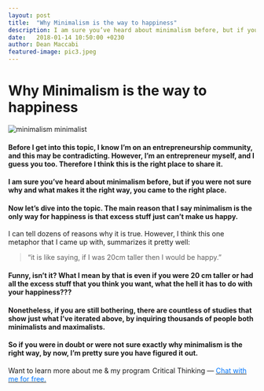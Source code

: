 ```yaml
---
layout: post
title:  "Why Minimalism is the way to happiness"
description: I am sure you’ve heard about minimalism before, but if you were not sure why and what makes it the right way, you came to the right place.
date:   2018-01-14 10:50:00 +0230
author: Dean Maccabi
featured-image: pic3.jpeg
---
```

# Why Minimalism is the way to happiness

![minimalism minimalist]({{site.baseurl}}/images/pic3.jpeg)

#### Before I get into this topic, I know I’m on an entrepreneurship community, and this may be contradicting. However, I’m an entrepreneur myself, and I guess you too. Therefore I think this is the right place to share it.

#### I am sure you’ve heard about minimalism before, but if you were not sure why and what makes it the right way, you came to the right place.

#### Now let’s dive into the topic. The main reason that I say minimalism is the only way for happiness is that excess stuff just can’t make us happy. 
I can tell dozens of reasons why it is true. However, I think this one metaphor that I came up with, summarizes it pretty well:

> “it is like saying, if I was 20cm taller then I would be happy.”

#### Funny, isn’t it? What I mean by that is even if you were 20 cm taller or had all the excess stuff that you think you want, what the hell it has to do with your happiness???

#### Nonetheless, if you are still bothering, there are countless of studies that show just what I’ve iterated above, by inquiring thousands of people both minimalists and maximalists.

#### So if you were in doubt or were not sure exactly why minimalism is the right way, by now, I’m pretty sure you have figured it out.

Want to learn more about me & my program  Critical Thinking — <a class="drift-open-chat" href="javascript:void(0)"><font color="#0176FF">Chat with me for free.</font></a>
